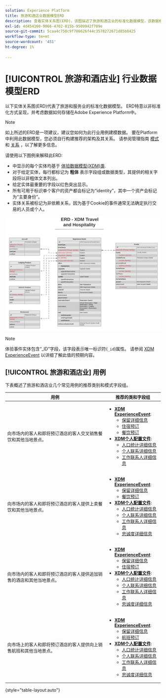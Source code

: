 ```yaml
---
solution: Experience Platform
title: 旅游和酒店业数据模型ERD
description: 查看实体关系图(ERD)，该图描述了旅游和酒店业的标准化数据模型，该数据模型与在Adobe Experience Platform中使用的体验数据模型(XDM)兼容。
exl-id: 4d454160-9066-4702-815b-9509942f709e
source-git-commit: 5caa4c750c9f786626f44c3578272671d85b8425
workflow-type: tm+mt
source-wordcount: '451'
ht-degree: 1%

---
```


# [!UICONTROL 旅游和酒店业] 行业数据模型ERD

以下实体关系图(ERD)代表了旅游和服务业的标准化数据模型。 ERD特意以非标准化方式呈现，并考虑数据如何存储在Adobe Experience Platform中。

>[!NOTE]
>
>如上所述的ERD是一项建议，建议您如何为此行业用例建模数据。 要在Platform中利用此数据模型，您必须自行构建推荐的架构及其关系。 请参阅管理指南 [模式](../../ui/resources/schemas.md) 和 [关系](../../tutorials/relationship-ui.md) ，以了解更多信息。

请使用以下图例来解释此ERD:

* 中显示的每个实体均基于 [体验数据模型(XDM)类](../composition.md#class).
* 对于给定实体，每行都标记为 **粗体** 表示字段组或数据类型，其提供的相关字段将以非粗体文本列出。
* 给定实体最重要的字段以红色突出显示。
* 所有可用于标识单个客户的资产都会标记为“identity”，其中一个资产会标记为“主要身份”。
* 实体关系被标记为非依赖关系，因为基于Cookie的事件通常无法确定执行交易的人员或个人。

![](../../images/industries/travel-hospitality.png)

>[!NOTE]
>
>体验事件实体包含“_ID”字段，该字段表示唯一标识符(`_id`)属性。 请参阅 [XDM ExperienceEvent](../../classes/experienceevent.md) 以详细了解此值的预期内容。

## [!UICONTROL 旅游和酒店业] 用例

下表概述了旅游和酒店业几个常见用例的推荐类别和模式字段组。

| 用例 | 推荐的类和字段组 |
| --- | --- |
| 向市场内的客人和即将预订酒店的客人交叉销售餐饮和其他当地景点。 | <ul><li>**[XDM ExperienceEvent](../../classes/experienceevent.md)**:<ul><li>[保留详细信息](../../field-groups/event/reservation-details.md)</li><li>[住宿预订](../../field-groups/event/lodging-reservation.md)</li><li>[餐饮预订](../../field-groups/event/dining-reservation.md)</li></ul></li><li>**[XDM个人配置文件](../../classes/individual-profile.md)**:<ul><li>[人口统计详细信息](../../field-groups/profile/demographic-details.md)</li><li>[个人联系详细信息](../../field-groups/profile/personal-contact-details.md)</li><li>[工作联系人详细信息](../../field-groups/profile/work-contact-details.md)</li></ul></li></ul> |
| 向市场内的客人和即将预订酒店的客人提供上卖餐饮和其他当地景点。 | <ul><li>**[XDM ExperienceEvent](../../classes/experienceevent.md)**:<ul><li>[保留详细信息](../../field-groups/event/reservation-details.md)</li><li>[餐饮预订](../../field-groups/event/dining-reservation.md)</li></ul></li><li>**[XDM个人配置文件](../../classes/individual-profile.md)**:<ul><li>[人口统计详细信息](../../field-groups/profile/demographic-details.md)</li><li>[个人联系详细信息](../../field-groups/profile/personal-contact-details.md)</li><li>[工作联系人详细信息](../../field-groups/profile/work-contact-details.md)</li><li>[忠诚度详细信息](../../field-groups/profile/loyalty-details.md)</li></ul></li></ul> |
| 向市场内的客人和即将预订酒店的客人提供追加销售的酒店和其他当地景点。 | <ul><li>**[XDM ExperienceEvent](../../classes/experienceevent.md)**:<ul><li>[保留详细信息](../../field-groups/event/reservation-details.md)</li><li>[住宿预订](../../field-groups/event/lodging-reservation.md)</li></ul></li><li>**[XDM个人配置文件](../../classes/individual-profile.md)**:<ul><li>[人口统计详细信息](../../field-groups/profile/demographic-details.md)</li><li>[个人联系详细信息](../../field-groups/profile/personal-contact-details.md)</li><li>[工作联系人详细信息](../../field-groups/profile/work-contact-details.md)</li><li>[忠诚度详细信息](../../field-groups/profile/loyalty-details.md)</li></ul></li></ul> |
| 向市场上的客人和即将预订酒店的客人提供向上销售航班和其他当地景点。 | <ul><li>**[XDM ExperienceEvent](../../classes/experienceevent.md)**:<ul><li>[保留详细信息](../../field-groups/event/reservation-details.md)</li><li>[航班预订](../../field-groups/event/flight-reservation.md)</li></ul></li><li>**[XDM个人配置文件](../../classes/individual-profile.md)**:<ul><li>[人口统计详细信息](../../field-groups/profile/demographic-details.md)</li><li>[个人联系详细信息](../../field-groups/profile/personal-contact-details.md)</li><li>[工作联系人详细信息](../../field-groups/profile/work-contact-details.md)</li><li>[忠诚度详细信息](../../field-groups/profile/loyalty-details.md)</li></ul></li></ul> |

{style=&quot;table-layout:auto&quot;}
